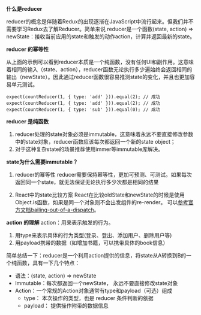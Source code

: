 **什么是reducer**

reducer的概念是伴随着Redux的出现逐渐在JavaScript中流行起来。但我们并不需要学习Redux去了解Reducer。简单来说 reducer是一个函数(state, action) => newState：接收当前应用的state和触发的动作action，计算并返回最新的state。

**reducer 的幂等性**

从上面的示例可以看到reducer本质是一个纯函数，没有任何UI和副作用。这意味着相同的输入（state、action），reducer函数无论执行多少遍始终会返回相同的输出（newState）。因此通过reducer函数很容易推测state的变化，并且也更加容易单元测试。

```
expect(countReducer(1, { type: 'add' })).equal(2); // 成功
expect(countReducer(1, { type: 'add' })).equal(2); // 成功
expect(countReducer(1, { type: 'sub' })).equal(0); // 成功
```

**reducer 是纯函数**
1. reducer处理的state对象必须是immutable，这意味着永远不要直接修改参数中的state对象，reducer函数应该每次都返回一个新的state object；
2. 对于这种复杂state的场景推荐使用immer等immutable库解决。

**state为什么需要immutable？**
1. reducer的幂等性
reducer需要保持幂等性，更加可预测、可测试。如果每次返回同一个state，就无法保证无论执行多少次都是相同的结果

2. React中的state比较方案
React在比较oldState和newState的时候是使用Object.is函数，如果是同一个对象则不会出发组件的re-render。 可以[参考官方文档bailing-out-of-a-dispatch](https://reactjs.org/docs/hooks-reference.html#bailing-out-of-a-dispatch)。

**action 的理解**
action：用来表示触发的行为。
1. 用type来表示具体的行为类型(登录、登出、添加用户、删除用户等)
2. 用payload携带的数据（如增加书籍，可以携带具体的book信息）


简单总结一下：reducer是一个利用action提供的信息，将state从A转换到B的一个纯函数，具有一下几个特点：
 - 语法：(state, action) => newState
 - Immutable：每次都返回一个newState， 永远不要直接修改state对象
 - Action：一个常规的Action对象通常有type和payload（可选）组成
    - type： 本次操作的类型，也是 reducer 条件判断的依据
    - payload： 提供操作附带的数据信息